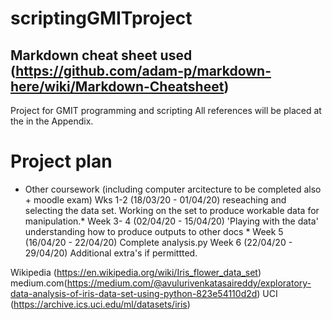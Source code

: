 # scriptingGMITproject
## Markdown cheat sheet used (https://github.com/adam-p/markdown-here/wiki/Markdown-Cheatsheet)
Project for GMIT programming and scripting
All references will be placed at the in the Appendix.

# Project plan
* Other coursework (including computer arcitecture to be completed also + moodle exam)
Wks 1-2 (18/03/20 - 01/04/20) reseaching and selecting the data set.  Working on the set to produce workable data for manipulation.*
Week 3- 4 (02/04/20 - 15/04/20) 'Playing with the data' understanding how to produce outputs to other docs *
Week 5 (16/04/20 - 22/04/20) Complete analysis.py
Week 6 (22/04/20 - 29/04/20) Additional extra's if permittted.




Wikipedia (https://en.wikipedia.org/wiki/Iris_flower_data_set)
medium.com(https://medium.com/@avulurivenkatasaireddy/exploratory-data-analysis-of-iris-data-set-using-python-823e54110d2d)
UCI (https://archive.ics.uci.edu/ml/datasets/iris)
